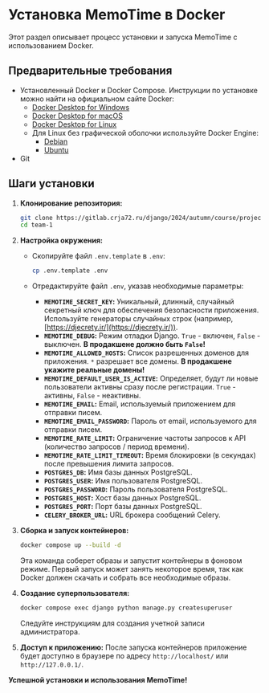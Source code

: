 # Установка MemoTime в Docker

Этот раздел описывает процесс установки и запуска MemoTime с использованием Docker.

## Предварительные требования

- Установленный Docker и Docker Compose. Инструкции по установке можно найти на официальном сайте Docker:
  - [Docker Desktop for Windows](https://docs.docker.com/desktop/install/windows-install/)
  - [Docker Desktop for macOS](https://docs.docker.com/desktop/install/mac-install/)
  - [Docker Desktop for Linux](https://docs.docker.com/desktop/install/linux-install/)
  - Для Linux без графической оболочки используйте Docker Engine:
    - [Debian](https://docs.docker.com/engine/install/debian/)
    - [Ubuntu](https://docs.docker.com/engine/install/ubuntu/)
- Git

## Шаги установки

1. **Клонирование репозитория:**

    ```bash
    git clone https://gitlab.crja72.ru/django/2024/autumn/course/projects/team-1.git
    cd team-1
    ```

2. **Настройка окружения:**

    - Скопируйте файл `.env.template` в `.env`:

        ```bash
        cp .env.template .env
        ```

    - Отредактируйте файл `.env`, указав необходимые параметры:
        - **`MEMOTIME_SECRET_KEY`:** Уникальный, длинный, случайный секретный ключ для обеспечения безопасности приложения. Используйте генераторы случайных строк (например, [https://djecrety.ir/](https://djecrety.ir/)).
        - **`MEMOTIME_DEBUG`:** Режим отладки Django. `True` - включен, `False` - выключен. **В продакшене должно быть `False`!**
        - **`MEMOTIME_ALLOWED_HOSTS`:** Список разрешенных доменов для приложения. `*` разрешает все домены. **В продакшене укажите реальные домены!**
        - **`MEMOTIME_DEFAULT_USER_IS_ACTIVE`:** Определяет, будут ли новые пользователи активны сразу после регистрации. `True` - активны, `False` - неактивны.
        - **`MEMOTIME_EMAIL`:** Email, используемый приложением для отправки писем.
        - **`MEMOTIME_EMAIL_PASSWORD`:** Пароль от email, используемого для отправки писем.
        - **`MEMOTIME_RATE_LIMIT`:** Ограничение частоты запросов к API (количество запросов / период времени).
        - **`MEMOTIME_RATE_LIMIT_TIMEOUT`:** Время блокировки (в секундах) после превышения лимита запросов.
        - **`POSTGRES_DB`:** Имя базы данных PostgreSQL.
        - **`POSTGRES_USER`:** Имя пользователя PostgreSQL.
        - **`POSTGRES_PASSWORD`:** Пароль пользователя PostgreSQL.
        - **`POSTGRES_HOST`:** Хост базы данных PostgreSQL.
        - **`POSTGRES_PORT`:** Порт базы данных PostgreSQL.
        - **`CELERY_BROKER_URL`:** URL брокера сообщений Celery.

3. **Сборка и запуск контейнеров:**

    ```bash
    docker compose up --build -d
    ```

    Эта команда соберет образы и запустит контейнеры в фоновом режиме. Первый запуск может занять некоторое время, так как Docker должен скачать и собрать все необходимые образы.

4. **Создание суперпользователя:**

    ```bash
    docker compose exec django python manage.py createsuperuser
    ```

    Следуйте инструкциям для создания учетной записи администратора.

5. **Доступ к приложению:**
    После запуска контейнеров приложение будет доступно в браузере по адресу `http://localhost/` или `http://127.0.0.1/`.

**Успешной установки и использования MemoTime!**
